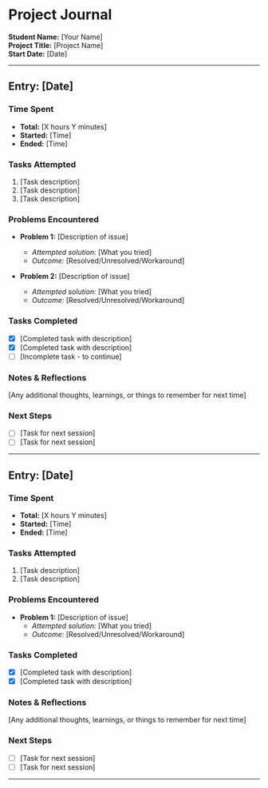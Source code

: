 # Project Journal

**Student Name:** [Your Name]  
**Project Title:** [Project Name]  
**Start Date:** [Date]

---

## Entry: [Date]

### Time Spent
- **Total:** [X hours Y minutes]
- **Started:** [Time]
- **Ended:** [Time]

### Tasks Attempted
1. [Task description]
2. [Task description]
3. [Task description]

### Problems Encountered
- **Problem 1:** [Description of issue]
  - *Attempted solution:* [What you tried]
  - *Outcome:* [Resolved/Unresolved/Workaround]

- **Problem 2:** [Description of issue]
  - *Attempted solution:* [What you tried]
  - *Outcome:* [Resolved/Unresolved/Workaround]

### Tasks Completed
- [x] [Completed task with description]
- [x] [Completed task with description]
- [ ] [Incomplete task - to continue]

### Notes & Reflections
[Any additional thoughts, learnings, or things to remember for next time]

### Next Steps
- [ ] [Task for next session]
- [ ] [Task for next session]

---

## Entry: [Date]

### Time Spent
- **Total:** [X hours Y minutes]
- **Started:** [Time]
- **Ended:** [Time]

### Tasks Attempted
1. [Task description]
2. [Task description]

### Problems Encountered
- **Problem 1:** [Description of issue]
  - *Attempted solution:* [What you tried]
  - *Outcome:* [Resolved/Unresolved/Workaround]

### Tasks Completed
- [x] [Completed task with description]
- [x] [Completed task with description]

### Notes & Reflections
[Any additional thoughts, learnings, or things to remember for next time]

### Next Steps
- [ ] [Task for next session]
- [ ] [Task for next session]

---
